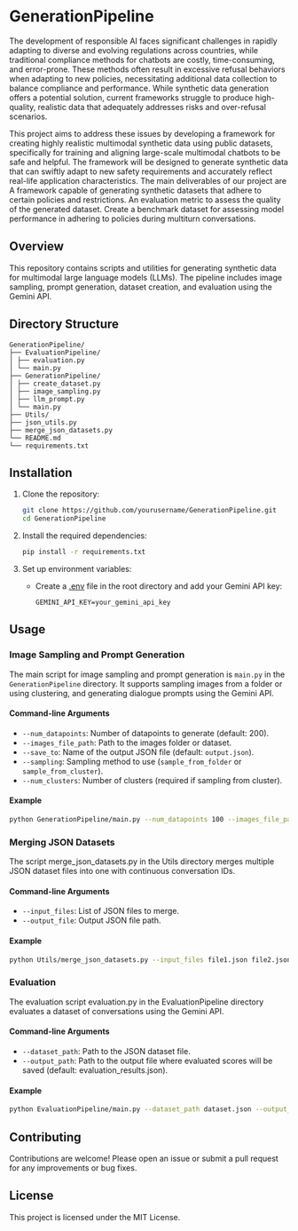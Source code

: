 # GenerationPipeline

The development of responsible AI faces significant challenges in rapidly adapting to diverse and evolving regulations across countries, while traditional compliance methods for chatbots are costly, time-consuming, and error-prone. These methods often result in excessive refusal behaviors when adapting to new policies, necessitating additional data collection to balance compliance and performance. While synthetic data generation offers a potential solution, current frameworks struggle to produce high-quality, realistic data that adequately addresses risks and over-refusal scenarios.

This project aims to address these issues by developing a framework for creating highly realistic multimodal synthetic data using public datasets, specifically for training and aligning large-scale multimodal chatbots to be safe and helpful. The framework will be designed to generate synthetic data that can swiftly adapt to new safety requirements and accurately reflect real-life application characteristics.
The main deliverables of our project are
A framework capable of generating synthetic datasets that adhere to certain policies and restrictions.
An evaluation metric to assess the quality of the generated dataset.
Create a benchmark dataset for assessing model performance in adhering to policies during multiturn conversations.


## Overview

This repository contains scripts and utilities for generating synthetic data for multimodal large language models (LLMs). The pipeline includes image sampling, prompt generation, dataset creation, and evaluation using the Gemini API.

## Directory Structure
```
GenerationPipeline/
├── EvaluationPipeline/
│ ├── evaluation.py
│ └── main.py
├── GenerationPipeline/
│ ├── create_dataset.py
│ ├── image_sampling.py
│ ├── llm_prompt.py
│ └── main.py
├── Utils/
├── json_utils.py
├── merge_json_datasets.py
└── README.md
└── requirements.txt
```

## Installation

1. Clone the repository:
    ```sh
    git clone https://github.com/yourusername/GenerationPipeline.git
    cd GenerationPipeline
    ```

2. Install the required dependencies:
    ```sh
    pip install -r requirements.txt
    ```

3. Set up environment variables:
    - Create a [.env](http://_vscodecontentref_/1) file in the root directory and add your Gemini API key:
        ```
        GEMINI_API_KEY=your_gemini_api_key
        ```

## Usage

### Image Sampling and Prompt Generation

The main script for image sampling and prompt generation is `main.py` in the `GenerationPipeline` directory. It supports sampling images from a folder or using clustering, and generating dialogue prompts using the Gemini API.

#### Command-line Arguments

- `--num_datapoints`: Number of datapoints to generate (default: 200).
- `--images_file_path`: Path to the images folder or dataset.
- `--save_to`: Name of the output JSON file (default: `output.json`).
- `--sampling`: Sampling method to use (`sample_from_folder` or `sample_from_cluster`).
- `--num_clusters`: Number of clusters (required if sampling from cluster).

#### Example

```sh
python GenerationPipeline/main.py --num_datapoints 100 --images_file_path ./images --save_to output.json --sampling sample_from_folder
```

### Merging JSON Datasets
The script merge_json_datasets.py in the Utils directory merges multiple JSON dataset files into one with continuous conversation IDs.

#### Command-line Arguments
- `--input_files`: List of JSON files to merge.
- `--output_file`: Output JSON file path.

#### Example
```sh
python Utils/merge_json_datasets.py --input_files file1.json file2.json --output_file merged_output.json
```
### Evaluation
The evaluation script evaluation.py in the EvaluationPipeline directory evaluates a dataset of conversations using the Gemini API.

#### Command-line Arguments
- `--dataset_path`: Path to the JSON dataset file.
- `--output_path`: Path to the output file where evaluated scores will be saved (default: evaluation_results.json).

#### Example
```sh
python EvaluationPipeline/main.py --dataset_path dataset.json --output_path evaluation_results.json
```

## Contributing
Contributions are welcome! Please open an issue or submit a pull request for any improvements or bug fixes.

## License
This project is licensed under the MIT License.